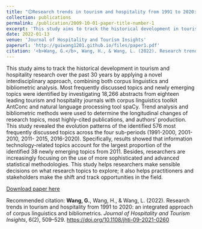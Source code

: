 ```yaml
---
title: "😊Research trends in tourism and hospitality from 1991 to 2020: an integrated approach of corpus linguistics and bibliometrics"
collection: publications
permalink: /publication/2009-10-01-paper-title-number-1
excerpt: 'This study aims to track the historical development in tourism and hospitality research over the past 30 years by applying a novel interdisciplinary approach, combining both corpus linguistics and bibliometric analysis.'
date: 2022-01-13
venue: 'Journal of Hospitality and Tourism Insights'
paperurl: 'http://guiwang1201.github.io/files/paper1.pdf'
citation: '<b>Wang, G.</b>, Wang, H., & Wang, L. (2022). Research trends in tourism and hospitality from 1991 to 2020: an integrated approach of corpus linguistics and bibliometrics. <i>Journal of Hospitality and Tourism Insights</i>, 6(2), 509–529. https://doi.org/10.1108/jhti-09-2021-0260'
---
```

This study aims to track the historical development in tourism and hospitality research over the past 30 years by applying a novel interdisciplinary approach, combining both corpus linguistics and bibliometric analysis. Most frequently discussed topics and newly emerging topics were identified by investigating 18,266 abstracts from eighteen leading tourism and hospitality journals with corpus linguistics toolkit AntConc and natural language processing tool spaCy. Trend analysis and bibliometric methods were used to determine the longitudinal changes of research topics, most highly-cited publications, and authors’ production. This study revealed the evolution patterns of the identified 576 most frequently discussed topics across the four sub-periods (1991-2000, 2001-2010, 2011- 2015, 2016-2020). Specifically, results showed that information technology-related topics account for the largest proportion of the identified 38 newly emerging topics from 2011. Besides, researchers are increasingly focusing on the use of more sophisticated and advanced statistical methodologies. This study helps researchers make sensible decisions on what research topics to explore; it also helps practitioners and stakeholders make the shift and track opportunities in the field.

[Download paper here](http://guiwang1201.github.io/files/paper1.pdf)

Recommended citation: **Wang, G.**, Wang, H., & Wang, L. (2022). Research trends in tourism and hospitality from 1991 to 2020: an integrated approach of corpus linguistics and bibliometrics. <i>Journal of Hospitality and Tourism Insights</i>, 6(2), 509–529. https://doi.org/10.1108/jhti-09-2021-0260
